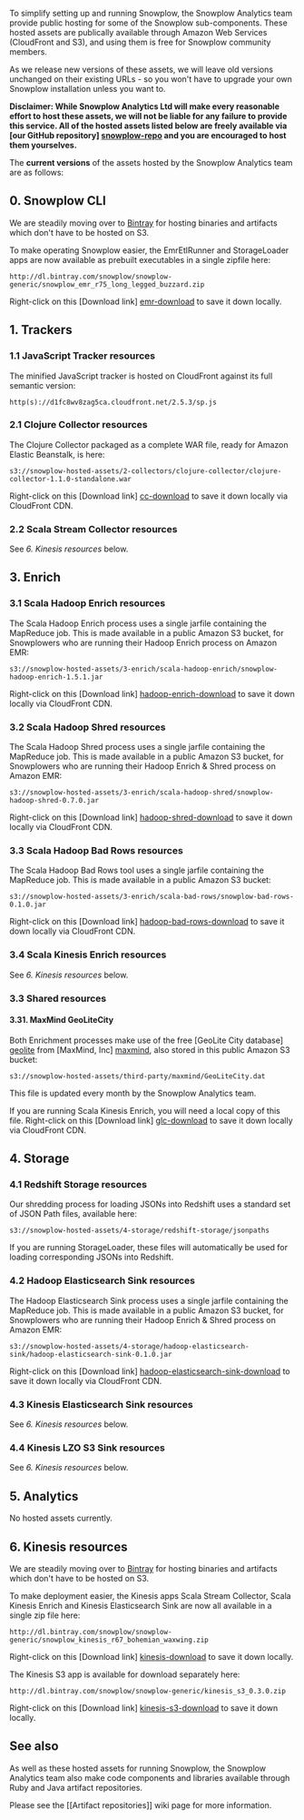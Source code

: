 To simplify setting up and running Snowplow, the Snowplow Analytics team provide public hosting for some of the Snowplow sub-components. These hosted assets are publically available through Amazon Web Services (CloudFront and S3), and using them is free for Snowplow community members.

As we release new versions of these assets, we will leave old versions unchanged on their existing URLs - so you won't have to upgrade your own Snowplow installation unless you want to.

**Disclaimer: While Snowplow Analytics Ltd will make every reasonable effort to host these assets, we will not be liable for any failure to provide this service. All of the hosted assets listed below are freely available via [our GitHub repository] [snowplow-repo] and you are encouraged to host them yourselves.** 

The **current versions** of the assets hosted by the Snowplow Analytics team are as follows:

## 0. Snowplow CLI

We are steadily moving over to [Bintray][bintray] for hosting binaries and artifacts which don't have to be hosted on S3.

To make operating Snowplow easier, the EmrEtlRunner and StorageLoader apps are now available as prebuilt executables in a single zipfile here:

    http://dl.bintray.com/snowplow/snowplow-generic/snowplow_emr_r75_long_legged_buzzard.zip

Right-click on this [Download link] [emr-download] to save it down locally.

## 1. Trackers

### 1.1 JavaScript Tracker resources

The minified JavaScript tracker is hosted on CloudFront against its full semantic version:

    http(s)://d1fc8wv8zag5ca.cloudfront.net/2.5.3/sp.js

### 2.1 Clojure Collector resources

The Clojure Collector packaged as a complete WAR file, ready for Amazon Elastic Beanstalk, is here:

    s3://snowplow-hosted-assets/2-collectors/clojure-collector/clojure-collector-1.1.0-standalone.war

Right-click on this [Download link] [cc-download] to save it down locally via CloudFront CDN.

### 2.2 Scala Stream Collector resources

See _6. Kinesis resources_ below.

## 3. Enrich

### 3.1 Scala Hadoop Enrich resources

The Scala Hadoop Enrich process uses a single jarfile containing the MapReduce job. This is made available in a public Amazon S3 bucket, for Snowplowers who are running their Hadoop Enrich process on Amazon EMR:

    s3://snowplow-hosted-assets/3-enrich/scala-hadoop-enrich/snowplow-hadoop-enrich-1.5.1.jar

Right-click on this [Download link] [hadoop-enrich-download] to save it down locally via CloudFront CDN.

### 3.2 Scala Hadoop Shred resources

The Scala Hadoop Shred process uses a single jarfile containing the MapReduce job. This is made available in a public Amazon S3 bucket, for Snowplowers who are running their Hadoop Enrich & Shred process on Amazon EMR:

    s3://snowplow-hosted-assets/3-enrich/scala-hadoop-shred/snowplow-hadoop-shred-0.7.0.jar

Right-click on this [Download link] [hadoop-shred-download] to save it down locally via CloudFront CDN.

### 3.3 Scala Hadoop Bad Rows resources

The Scala Hadoop Bad Rows tool uses a single jarfile containing the MapReduce job. This is made available in a public Amazon S3 bucket:

    s3://snowplow-hosted-assets/3-enrich/scala-bad-rows/snowplow-bad-rows-0.1.0.jar

Right-click on this [Download link] [hadoop-bad-rows-download] to save it down locally via CloudFront CDN.

### 3.4 Scala Kinesis Enrich resources

See _6. Kinesis resources_ below.

### 3.3 Shared resources

#### 3.31. MaxMind GeoLiteCity

Both Enrichment processes make use of the free [GeoLite City database] [geolite] from [MaxMind, Inc] [maxmind], also stored in this public Amazon S3 bucket:

    s3://snowplow-hosted-assets/third-party/maxmind/GeoLiteCity.dat

This file is updated every month by the Snowplow Analytics team.

If you are running Scala Kinesis Enrich, you will need a local copy of this file. Right-click on this [Download link] [glc-download] to save it down locally via CloudFront CDN.

## 4. Storage

### 4.1 Redshift Storage resources

Our shredding process for loading JSONs into Redshift uses a standard set of JSON Path files, available here:

    s3://snowplow-hosted-assets/4-storage/redshift-storage/jsonpaths

If you are running StorageLoader, these files will automatically be used for loading corresponding JSONs into Redshift.

### 4.2 Hadoop Elasticsearch Sink resources

The Hadoop Elasticsearch Sink process uses a single jarfile containing the MapReduce job. This is made available in a public Amazon S3 bucket, for Snowplowers who are running their Hadoop Enrich & Shred process on Amazon EMR:

    s3://snowplow-hosted-assets/4-storage/hadoop-elasticsearch-sink/hadoop-elasticsearch-sink-0.1.0.jar

Right-click on this [Download link] [hadoop-elasticsearch-sink-download] to save it down locally via CloudFront CDN.

### 4.3 Kinesis Elasticsearch Sink resources

See _6. Kinesis resources_ below.

### 4.4 Kinesis LZO S3 Sink resources

See _6. Kinesis resources_ below.

## 5. Analytics

No hosted assets currently.

## 6. Kinesis resources

We are steadily moving over to [Bintray][bintray] for hosting binaries and artifacts which don't have to be hosted on S3.

To make deployment easier, the Kinesis apps Scala Stream Collector, Scala Kinesis Enrich and Kinesis Elasticsearch Sink are now all available in a single zip file here:

    http://dl.bintray.com/snowplow/snowplow-generic/snowplow_kinesis_r67_bohemian_waxwing.zip

Right-click on this [Download link] [kinesis-download] to save it down locally.

The Kinesis S3 app is available for download separately here:

    http://dl.bintray.com/snowplow/snowplow-generic/kinesis_s3_0.3.0.zip

Right-click on this [Download link] [kinesis-s3-download] to save it down locally.

## See also

As well as these hosted assets for running Snowplow, the Snowplow Analytics team also make code components and libraries available through Ruby and Java artifact repositories.

Please see the [[Artifact repositories]] wiki page for more information.

[snowplow-repo]: https://github.com/snowplow/snowplow
[cc-download]: http://d2io1hx8u877l0.cloudfront.net/2-collectors/clojure-collector/clojure-collector-1.1.0-standalone.war
[hadoop-enrich-download]: http://d2io1hx8u877l0.cloudfront.net/3-enrich/scala-hadoop-enrich/snowplow-hadoop-enrich-1.5.1.jar
[hadoop-shred-download]: http://d2io1hx8u877l0.cloudfront.net/3-enrich/scala-hadoop-shred/snowplow-hadoop-shred-0.7.0.jar
[hadoop-elasticsearch-sink-download]: http://d2io1hx8u877l0.cloudfront.net/4-storage/hadoop-elasticsearch-sink/hadoop-elasticsearch-sink-0.1.0.jar
[hadoop-bad-rows-download]: http://d2io1hx8u877l0.cloudfront.net/3-enrich/scala-bad-rows/snowplow-bad-rows-0.1.0.jar
[glc-download]: http://d2io1hx8u877l0.cloudfront.net/third-party/maxmind/GeoLiteCity.dat
[geolite]: http://dev.maxmind.com/geoip/legacy/geolite?rld=snowplow
[maxmind]: http://www.maxmind.com/?rld=snowplow

[bintray]: https://bintray.com/
[kinesis-download]: http://dl.bintray.com/snowplow/snowplow-generic/snowplow_kinesis_r67_bohemian_waxwing.zip
[kinesis-s3-download]: http://dl.bintray.com/snowplow/snowplow-generic/kinesis_s3_0.3.0.zip

[emr-download]: http://dl.bintray.com/snowplow/snowplow-generic/snowplow_emr_r75_long_legged_buzzard.zip
